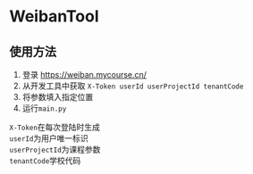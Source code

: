 # WeibanTool

## 使用方法
1. 登录 <https://weiban.mycourse.cn/>
2. 从开发工具中获取
``X-Token userId userProjectId tenantCode``
3. 将参数填入指定位置
4. 运行``main.py``

`X-Token`在每次登陆时生成\
`userId`为用户唯一标识\
`userProjectId`为课程参数\
`tenantCode`学校代码
